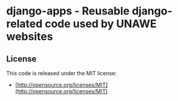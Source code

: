 django-apps - Reusable django-related code used by UNAWE websites
========


License
-------

This code is released under the MIT license:

- [http://opensource.org/licenses/MIT](http://opensource.org/licenses/MIT)
